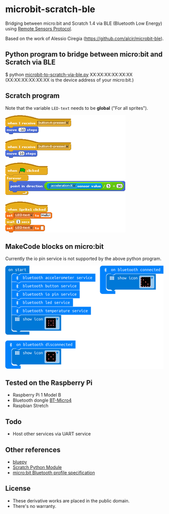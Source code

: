 # microbit-scratch-ble
Bridging between micro:bit and Scratch 1.4 via BLE (Bluetooth Low Energy) using [Remote Sensors Protocol](https://en.scratch-wiki.info/wiki/Remote_Sensors_Protocol).

Based on the work of Alessio Ciregia (https://github.com/alcir/microbit-ble).

## Python program to bridge between micro:bit and Scratch via BLE
$ python [microbit-to-scratch-via-ble.py](/microbit-to-scratch-via-ble.py) XX:XX:XX:XX:XX:XX  
(XX:XX:XX:XX:XX:XX is the device address of your micro:bit.)

## Scratch program
Note that the variable `LED-text` needs to be __global__ ("For all sprites").

![Scratch program](/scratch.gif)

## MakeCode blocks on micro:bit
Currently the io pin service is not supported by the above python program.

<img alt="Makecode blocks" src="/makecode.png" width=500px>

## Tested on the Raspberry Pi
- Raspberry Pi 1 Model B
- Bluetooth dongle [BT-Micro4](https://www.planex.co.jp/products/bt-micro4/)
- Raspbian Stretch

## Todo
- Host other services via UART service

## Other references
- [bluepy](https://github.com/IanHarvey/bluepy)
- [Scratch Python Module](https://www.wyre-it.co.uk/py-scratch/)
- [micro:bit Bluetooth profile specification](https://lancaster-university.github.io/microbit-docs/resources/bluetooth/bluetooth_profile.html)

## License
- These derivative works are placed in the public domain.
- There's no warranty.
